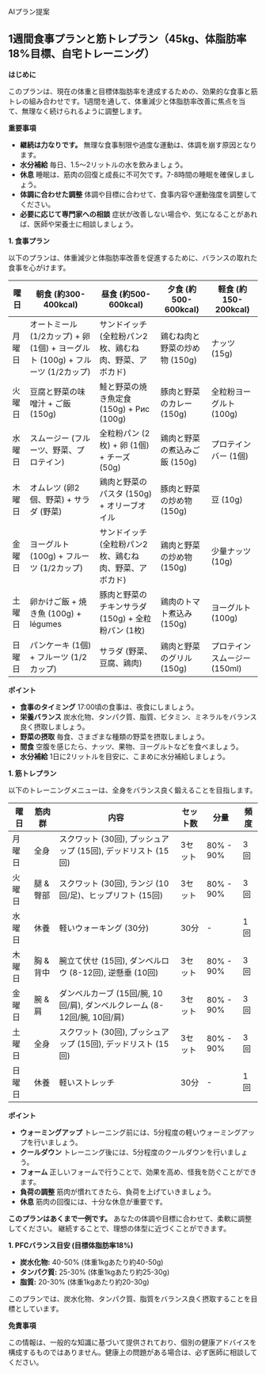 AIプラン提案
## 1週間食事プランと筋トレプラン（45kg、体脂肪率18%目標、自宅トレーニング）

**はじめに**

このプランは、現在の体重と目標体脂肪率を達成するための、効果的な食事と筋トレの組み合わせです。1週間を通して、体重減少と体脂肪率改善に焦点を当て、無理なく続けられるように調整します。

**重要事項**

*   **継続は力なりです。** 無理な食事制限や過度な運動は、体調を崩す原因となります。
*   **水分補給** 毎日、1.5～2リットルの水を飲みましょう。
*   **休息** 睡眠は、筋肉の回復と成長に不可欠です。7-8時間の睡眠を確保しましょう。
*   **体調に合わせた調整** 体調や目標に合わせて、食事内容や運動強度を調整してください。
*   **必要に応じて専門家への相談** 症状が改善しない場合や、気になることがあれば、医師や栄養士に相談しましょう。

**1. 食事プラン**

以下のプランは、体重減少と体脂肪率改善を促進するために、バランスの取れた食事を心がけます。

| 曜日 | 朝食 (約300-400kcal) | 昼食 (約500-600kcal) | 夕食 (約500-600kcal) | 軽食 (約150-200kcal) |
|---|---|---|---|---|
| 月曜日 | オートミール (1/2カップ) + 卵 (1個) + ヨーグルト (100g) + フルーツ (1/2カップ) | サンドイッチ (全粒粉パン2枚、鶏むね肉、野菜、アボカド) | 鶏むね肉と野菜の炒め物 (150g) | ナッツ (15g) |
| 火曜日 | 豆腐と野菜の味噌汁 + ご飯 (150g) | 鮭と野菜の焼き魚定食 (150g) + Рис (100g) | 豚肉と野菜のカレー (150g) | 全粒粉ヨーグルト (100g) |
| 水曜日 | スムージー (フルーツ、野菜、プロテイン) | 全粒粉パン (2枚) + 卵 (1個) + チーズ (50g) | 鶏肉と野菜の煮込みご飯 (150g) | プロテインバー (1個) |
| 木曜日 | オムレツ (卵2個、野菜) + サラダ (野菜) | 鶏肉と野菜のパスタ (150g) + オリーブオイル | 豚肉と野菜の炒め物 (150g) | 豆 (10g) |
| 金曜日 | ヨーグルト (100g) + フルーツ (1/2カップ) | サンドイッチ (全粒粉パン2枚、鶏むね肉、野菜、アボカド) | 鶏肉と野菜の炒め物 (150g) | 少量ナッツ (10g) |
| 土曜日 | 卵かけご飯 + 焼き魚 (100g) + légumes | 豚肉と野菜のチキンサラダ (150g) + 全粒粉パン (1枚) | 鶏肉のトマト煮込み (150g) | ヨーグルト (100g) |
| 日曜日 | パンケーキ (1個) + フルーツ (1/2カップ) | サラダ (野菜、豆腐、鶏肉) | 鶏肉と野菜のグリル (150g) | プロテインスムージー (150ml) |

**ポイント**

*   **食事のタイミング** 17:00頃の食事は、夜食にしましょう。
*   **栄養バランス** 炭水化物、タンパク質、脂質、ビタミン、ミネラルをバランス良く摂取しましょう。
*   **野菜の摂取** 毎食、さまざまな種類の野菜を摂取しましょう。
*   **間食** 空腹を感じたら、ナッツ、果物、ヨーグルトなどを食べましょう。
*   **水分補給** 1日に2リットルを目安に、こまめに水分補給しましょう。

**1. 筋トレプラン**

以下のトレーニングメニューは、全身をバランス良く鍛えることを目指します。

| 曜日 | 筋肉群 | 内容 | セット数 | 分量 | 頻度 |
|---|---|---|---|---|---|
| 月曜日 | 全身 | スクワット (30回), プッシュアップ (15回), デッドリスト (15回) | 3セット | 80% - 90% | 3回 |
| 火曜日 | 腿 & 臀部 | スクワット (30回), ランジ (10回/足)、ヒップリフト (15回) | 3セット | 80% - 90% | 3回 |
| 水曜日 | 休養 | 軽いウォーキング (30分) | 30分 | - | 1回 |
| 木曜日 | 胸 & 背中 | 腕立て伏せ (15回), ダンベルロウ (8-12回), 逆懸垂 (10回) | 3セット | 80% - 90% | 3回 |
| 金曜日 | 腕 & 肩 | ダンベルカーブ (15回/腕, 10回/肩), ダンベルクレーム (8-12回/腕, 10回/肩) | 3セット | 80% - 90% | 3回 |
| 土曜日 | 全身 | スクワット (30回), プッシュアップ (15回), デッドリスト (15回) | 3セット | 80% - 90% | 3回 |
| 日曜日 | 休養 | 軽いストレッチ | 30分 | - | 1回 |

**ポイント**

*   **ウォーミングアップ** トレーニング前には、5分程度の軽いウォーミングアップを行いましょう。
*   **クールダウン** トレーニング後には、5分程度のクールダウンを行いましょう。
*   **フォーム** 正しいフォームで行うことで、効果を高め、怪我を防ぐことができます。
*   **負荷の調整** 筋肉が慣れてきたら、負荷を上げていきましょう。
*   **休息** 筋肉の回復には、十分な休息が重要です。

**このプランはあくまで一例です。** あなたの体調や目標に合わせて、柔軟に調整してください。  継続することで、理想の体型に近づくことができます。

**1. PFCバランス目安 (目標体脂肪率18%)**

*   **炭水化物:** 40-50% (体重1kgあたり約40-50g)
*   **タンパク質:** 25-30% (体重1kgあたり約25-30g)
*   **脂質:** 20-30% (体重1kgあたり約20-30g)

このプランでは、炭水化物、タンパク質、脂質をバランス良く摂取することを目標としています。

**免責事項**

この情報は、一般的な知識に基づいて提供されており、個別の健康アドバイスを構成するものではありません。健康上の問題がある場合は、必ず医師に相談してください。
